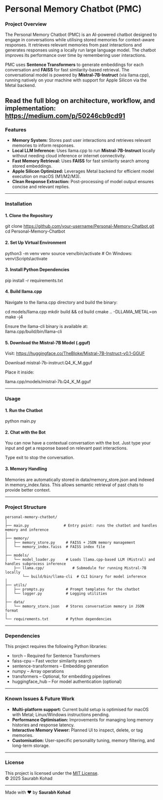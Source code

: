 # Personal Memory Chatbot (PMC)

### Project Overview
The Personal Memory Chatbot (PMC) is an AI-powered chatbot designed to engage in conversations while utilising stored memories for context-aware responses. It retrieves relevant memories from past interactions and generates responses using a locally run large language model. The chatbot improves its performance over time by remembering user interactions.

PMC uses **Sentence Transformers** to generate embeddings for each conversation and **FAISS** for fast similarity-based retrieval. The conversational model is powered by **Mistral-7B-Instruct** (via llama.cpp), running natively on your machine with support for Apple Silicon via the Metal backend.

Read the full blog on architecture, workflow, and implementation:
https://medium.com/p/50246cb9cd91
---

### Features

- **Memory System:** Stores past user interactions and retrieves relevant memories to inform responses.
- **Local LLM Inference:** Uses llama.cpp to run **Mistral-7B-Instruct** locally without needing cloud inference or internet connectivity.
- **Fast Memory Retrieval:** Uses **FAISS** for fast similarity search among stored embeddings.
- **Apple Silicon Optimized:** Leverages Metal backend for efficient model execution on macOS (M1/M2/M3).
- **Clean Response Extraction:** Post-processing of model output ensures concise and relevant replies.

---

### Installation

#### 1. Clone the Repository

git clone https://github.com/your-username/Personal-Memory-Chatbot.git
cd Personal-Memory-Chatbot


#### 2. Set Up Virtual Environment

python3 -m venv venv
source venv/bin/activate  # On Windows: venv\Scripts\activate


#### 3. Install Python Dependencies

pip install -r requirements.txt


#### 4. Build llama.cpp

Navigate to the llama.cpp directory and build the binary:

cd models/llama.cpp
mkdir build && cd build
cmake .. -DLLAMA_METAL=on
make -j4


Ensure the llama-cli binary is available at:  
llama.cpp/build/bin/llama-cli

#### 5. Download the Mistral-7B Model (.gguf)

Visit: https://huggingface.co/TheBloke/Mistral-7B-Instruct-v0.1-GGUF

Download mistral-7b-instruct.Q4_K_M.gguf

Place it inside:
 
llama.cpp/models/mistral-7b.Q4_K_M.gguf

---

### Usage

#### 1. Run the Chatbot

python main.py


#### 2. Chat with the Bot

You can now have a contextual conversation with the bot. Just type your input and get a response based on relevant past interactions.

Type exit to stop the conversation.

#### 3. Memory Handling

Memories are automatically stored in data/memory_store.json and indexed in memory_index.faiss. 
This allows semantic retrieval of past chats to provide better context.

---

### Project Structure

```plaintext
personal-memory-chatbot/
│
├── main.py                # Entry point: runs the chatbot and handles memory and inference
│
├── memory/
│   ├── memory_store.py     # FAISS + JSON memory management
│   └── memory_index.faiss  # FAISS index file
│
├── models/
│   └── model_loader.py     # Loads llama.cpp-based LLM (Mistral) and handles subprocess inference
    ├── llama.cpp/             # Submodule for running Mistral-7B locally
        └── build/bin/llama-cli  # CLI binary for model inference
│
├── utils/
│   ├── prompts.py          # Prompt templates for the chatbot
│   └── logger.py           # Logging utilities
│
├── data/
│   └── memory_store.json   # Stores conversation memory in JSON format
│
└── requirements.txt        # Python dependencies
```

---

### Dependencies

This project requires the following Python libraries:

- torch – Required for Sentence Transformers
- faiss-cpu – Fast vector similarity search
- sentence-transformers – Embedding generation
- numpy – Array operations
- transformers – Optional, for embedding pipelines
- huggingface_hub – For model authentication (optional)

---

### Known Issues & Future Work

- **Multi-platform support:** Current build setup is optimised for macOS with Metal; Linux/Windows instructions pending.
- **Performance Optimisation:** Improvements for managing long memory histories and response latency.
- **Interactive Memory Viewer:** Planned UI to inspect, delete, or tag memories.
- **Customisation:** User-specific personality tuning, memory filtering, and long-term storage.

---

### License

This project is licensed under the [MIT License](./LICENSE).  
© 2025 Saurabh Kohad

---


Made with ❤️ by **Saurabh Kohad**
